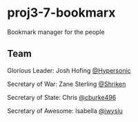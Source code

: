 proj3-7-bookmarx
================

Bookmark manager for the people

Team
----

Glorious Leader: Josh Hofing [@Hypersonic](github.com/Hypersonic)

Secretary of War: Zane Sterling [@Shriken](github.com/Shriken)

Secretary of State: Chris [@cburke496](github.com/cburke496)

Secretary of Awesome: Isabella [@iwysiu](github.com/iwysiu)

